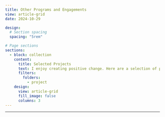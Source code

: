 ```yaml
---
title: Other Programs and Engagements
view: article-grid
date: 2024-10-29

design:
  # Section spacing
  spacing: "5rem"

# Page sections
sections:
  - block: collection
    content:
      title: Selected Projects
      text: I enjoy creating positive change. Here are a selection of programs and activities I have been engaged in over the past few years.
      filters:
        folders:
          - project
    design:
      view: article-grid
      fill_image: false
      columns: 3
---
```


---
